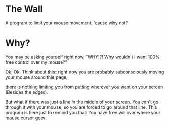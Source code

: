 # The Wall
A program to limit your mouse movement. 'cause why not?

# Why?
You may be asking yourself right now, "WHY!?! Why wouldn't I want 100% free control over my mouse?"

Ok, Ok. Think about this: right now you are probably subconsciously moving your mouse around this page,

there is nothing limiting you from putting wherever you want on your screen (Besides the edges).

But what if there was just a line in the middle of your screen. You can't go through it with your mouse, so you are forced to go around that line. This program is here just to remind you that: You have free will over where your mouse cursor goes.
